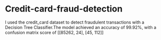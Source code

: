 # Credit-card-fraud-detection
I used the credit_card dataset to detect fraudulent transactions with a Decision Tree Classifier.The model achieved an accuracy of 99.92%, with a confusion matrix score of [[85262, 24], [45, 112]]
